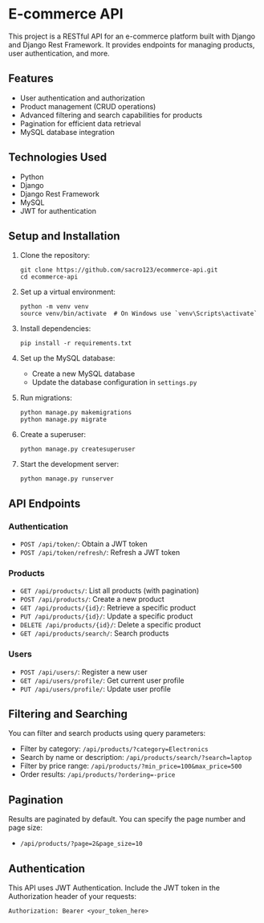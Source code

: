 # E-commerce API

This project is a RESTful API for an e-commerce platform built with Django and Django Rest Framework. It provides endpoints for managing products, user authentication, and more.

## Features

- User authentication and authorization
- Product management (CRUD operations)
- Advanced filtering and search capabilities for products
- Pagination for efficient data retrieval
- MySQL database integration

## Technologies Used

- Python
- Django
- Django Rest Framework
- MySQL
- JWT for authentication

## Setup and Installation

1. Clone the repository:
   ```
   git clone https://github.com/sacro123/ecommerce-api.git
   cd ecommerce-api
   ```

2. Set up a virtual environment:
   ```
   python -m venv venv
   source venv/bin/activate  # On Windows use `venv\Scripts\activate`
   ```

3. Install dependencies:
   ```
   pip install -r requirements.txt
   ```

4. Set up the MySQL database:
   - Create a new MySQL database
   - Update the database configuration in `settings.py`

5. Run migrations:
   ```
   python manage.py makemigrations
   python manage.py migrate
   ```

6. Create a superuser:
   ```
   python manage.py createsuperuser
   ```

7. Start the development server:
   ```
   python manage.py runserver
   ```

## API Endpoints

### Authentication

- `POST /api/token/`: Obtain a JWT token
- `POST /api/token/refresh/`: Refresh a JWT token

### Products

- `GET /api/products/`: List all products (with pagination)
- `POST /api/products/`: Create a new product
- `GET /api/products/{id}/`: Retrieve a specific product
- `PUT /api/products/{id}/`: Update a specific product
- `DELETE /api/products/{id}/`: Delete a specific product
- `GET /api/products/search/`: Search products

### Users

- `POST /api/users/`: Register a new user
- `GET /api/users/profile/`: Get current user profile
- `PUT /api/users/profile/`: Update user profile

## Filtering and Searching

You can filter and search products using query parameters:

- Filter by category: `/api/products/?category=Electronics`
- Search by name or description: `/api/products/search/?search=laptop`
- Filter by price range: `/api/products/?min_price=100&max_price=500`
- Order results: `/api/products/?ordering=-price`

## Pagination

Results are paginated by default. You can specify the page number and page size:

- `/api/products/?page=2&page_size=10`

## Authentication

This API uses JWT Authentication. Include the JWT token in the Authorization header of your requests:

```
Authorization: Bearer <your_token_here>
```
